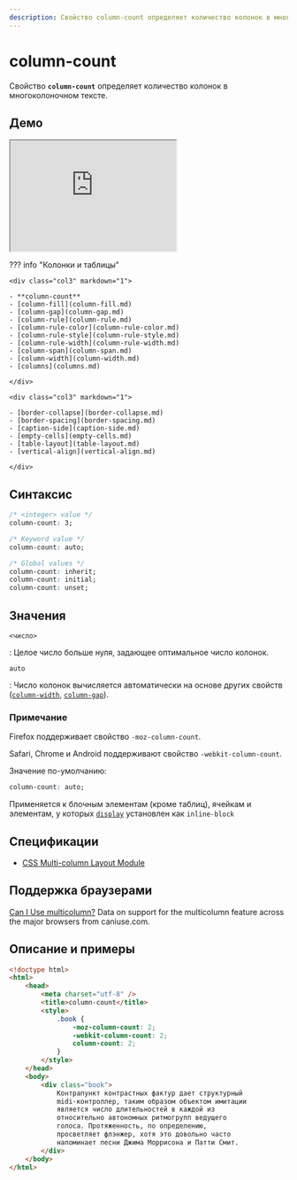 ```yaml
---
description: Свойство column-count определяет количество колонок в многоколоночном тексте
---
```


# column-count

Свойство **`column-count`** определяет количество колонок в многоколоночном тексте.

## Демо

<iframe class="interactive is-default-height" height="200" src="https://interactive-examples.mdn.mozilla.net/pages/css/column-count.html" title="MDN Web Docs Interactive Example" loading="lazy" data-readystate="complete"></iframe>

??? info "Колонки и таблицы"

    <div class="col3" markdown="1">

    - **column-count**
    - [column-fill](column-fill.md)
    - [column-gap](column-gap.md)
    - [column-rule](column-rule.md)
    - [column-rule-color](column-rule-color.md)
    - [column-rule-style](column-rule-style.md)
    - [column-rule-width](column-rule-width.md)
    - [column-span](column-span.md)
    - [column-width](column-width.md)
    - [columns](columns.md)

    </div>

    <div class="col3" markdown="1">

    - [border-collapse](border-collapse.md)
    - [border-spacing](border-spacing.md)
    - [caption-side](caption-side.md)
    - [empty-cells](empty-cells.md)
    - [table-layout](table-layout.md)
    - [vertical-align](vertical-align.md)

    </div>

## Синтаксис

```css
/* <integer> value */
column-count: 3;

/* Keyword value */
column-count: auto;

/* Global values */
column-count: inherit;
column-count: initial;
column-count: unset;
```

## Значения

`<число>`

: Целое число больше нуля, задающее оптимальное число колонок.

`auto`

: Число колонок вычисляется автоматически на основе других свойств ([`column-width`](column-width.md), [`column-gap`](column-gap.md)).

### Примечание

Firefox поддерживает свойство `-moz-column-count`.

Safari, Chrome и Аndroid поддерживают свойство `-webkit-column-count`.

Значение по-умолчанию:

```css
column-count: auto;
```

Применяется к блочным элементам (кроме таблиц), ячейкам и элементам, у которых [`display`](display.md) установлен как `inline-block`

## Спецификации

-   [CSS Multi-column Layout Module](http://dev.w3.org/csswg/css3-multicol/#column-count)

## Поддержка браузерами

<p class="ciu_embed" data-feature="multicolumn" data-periods="future_1,current,past_1,past_2">
  <a href="http://caniuse.com/#feat=multicolumn">Can I Use multicolumn?</a> Data on support for the multicolumn feature across the major browsers from caniuse.com.
</p>

## Описание и примеры

```html
<!doctype html>
<html>
    <head>
        <meta charset="utf-8" />
        <title>column-count</title>
        <style>
            .book {
                -moz-column-count: 2;
                -webkit-column-count: 2;
                column-count: 2;
            }
        </style>
    </head>
    <body>
        <div class="book">
            Контрапункт контрастных фактур дает структурный
            midi-контроллер, таким образом объектом имитации
            является число длительностей в каждой из
            относительно автономных ритмогрупп ведущего
            голоса. Протяженность, по определению,
            просветляет флэнжер, хотя это довольно часто
            напоминает песни Джима Моррисона и Патти Смит.
        </div>
    </body>
</html>
```
